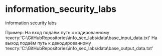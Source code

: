 # information_security_labs
information security labs

Пример: 
На вход подаём путь к кодированному тексту:'C:\GitHubRepositories\info_sec_labs\data\base_input_data.txt'
На выход подаём путь к декодированному тексту:'C:\GitHubRepositories\info_sec_labs\data\base_output_data.txt'
